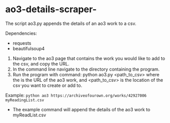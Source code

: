# ao3-details-scraper-

The script ao3.py appends the details of an ao3 work to a csv. 

Dependencies:  
- requests
- beautifulsoup4

1. Navigate to the ao3 page that contains the work you would like to add to the csv, and copy the URL.
2. In the command line navigate to the directory containing the program. 
3. Run the program with command: python ao3.py <URL> <path_to_csv>
	where the <URL> is the URL of the ao3 work, and <path_to_csv> is the location of the csv you want to create or add to.

Example: `python ao3 https://archiveofourown.org/works/42927006 myReadingList.csv`
	
- The example command will append the details of the ao3 work to myReadList.csv 

